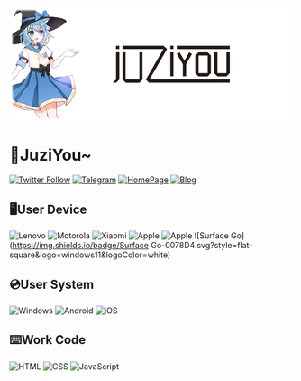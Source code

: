 ![image](https://github.com/09baka/09baka/blob/main/topImage.png)
# 🍊JuziYou~
[![Twitter Follow](https://img.shields.io/twitter/follow/juzi_you?style=flat-square&logo=twitter)](https://twitter.com/juzi_you)
[![Telegram](https://img.shields.io/badge/Telegram-bakaju-blue?style=flat-square&logo=telegram)](https://t.me/bakaju)
[![HomePage](https://img.shields.io/website?label=HomePage&logo=data%3Aimage%2Fpng%3Bbase64%2CiVBORw0KGgoAAAANSUhEUgAAACAAAAAgCAMAAABEpIrGAAAAGXRFWHRTb2Z0d2FyZQBBZG9iZSBJbWFnZVJlYWR5ccllPAAAAA9QTFRF%2F%2F%2F%2F5IEpZjMAAJkA%2F%2F%2F%2F5xxf4QAAAAV0Uk5T%2F%2F%2F%2F%2FwD7tg5TAAAAd0lEQVR42szTSw6AIAxAwf7uf2YBraEtDWBY2IUL3oSQCCCTgXOAmSeAqqDytbLbgRogSkAVz2SHZEYsGeuMQAsKMAK04CWQdRXgehAR0AjoktngFpvAzQ%2BAbABJ%2BzKQrPvfHbq%2FMKH3V26U3cOJ%2BejT%2BwwuAQYA5JwLWehR64YAAAAASUVORK5CYII%3D&style=flat-square&url=https%3A%2F%2Fuuz.bid)](https://uuz.bid)
[![Blog](https://img.shields.io/website?label=Blog&logo=data%3Aimage%2Fpng%3Bbase64%2CiVBORw0KGgoAAAANSUhEUgAAACAAAAAgCAMAAABEpIrGAAAAGXRFWHRTb2Z0d2FyZQBBZG9iZSBJbWFnZVJlYWR5ccllPAAAAA9QTFRF%2F%2F%2F%2F5IEpZjMAAJkA%2F%2F%2F%2F5xxf4QAAAAV0Uk5T%2F%2F%2F%2F%2FwD7tg5TAAAAd0lEQVR42szTSw6AIAxAwf7uf2YBraEtDWBY2IUL3oSQCCCTgXOAmSeAqqDytbLbgRogSkAVz2SHZEYsGeuMQAsKMAK04CWQdRXgehAR0AjoktngFpvAzQ%2BAbABJ%2BzKQrPvfHbq%2FMKH3V26U3cOJ%2BejT%2BwwuAQYA5JwLWehR64YAAAAASUVORK5CYII%3D&style=flat-square&url=https%3A%2F%2Flovemen.cc)](https://lovemen.cc)  

## 🖥️User Device
![Lenovo](https://img.shields.io/badge/Y7000%202019%20PG0-e51f05.svg?style=flat-square&logo=lenovo&logoColor=white)
![Motorola](https://img.shields.io/badge/Motorola%20edge%20s-0078d7.svg?style=flat-square&logo=motorola&logoColor=white)
![Xiaomi](https://img.shields.io/badge/Xiaomi%2010%20Pro-ff6900.svg?style=flat-square&logo=xiaomi&logoColor=white)
![Apple](https://img.shields.io/badge/iPhone%206-000.svg?style=flat-square&logo=apple&logoColor=white)
![Apple](https://img.shields.io/badge/iPad%20Pro%2010.5-000.svg?style=flat-square&logo=apple&logoColor=white)
![Surface Go](https://img.shields.io/badge/Surface Go-0078D4.svg?style=flat-square&logo=windows11&logoColor=white)  

## 💿User System
![Windows](https://img.shields.io/badge/Windows%2011-0078D4.svg?style=flat-square&logo=windows11&logoColor=white)
![Android](https://img.shields.io/badge/Android%2012-3ddb84.svg?style=flat-square&logo=android&logoColor=white)
![iOS](https://img.shields.io/badge/iOS%208-000.svg?style=flat-square&logo=ios&logoColor=white)  
  
## ⌨️Work Code
![HTML](https://img.shields.io/badge/HTML-E34F26.svg?style=flat-square&logo=html5&logoColor=white)
![CSS](https://img.shields.io/badge/CSS-1572B6.svg?style=flat-square&logo=css3&logoColor=white)
![JavaScript](https://img.shields.io/badge/JavaScript-F7DF1E.svg?style=flat-square&logo=javascript&logoColor=white)
